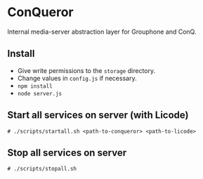 # ConQueror

Internal media-server abstraction layer for Grouphone and ConQ.

## Install

- Give write permissions to the `storage` directory.
- Change values in `config.js` if necessary.
- `npm install`
- `node server.js`

## Start all services on server (with Licode)

```
# ./scripts/startall.sh <path-to-conqueror> <path-to-licode>
```

## Stop all services on server

```
# ./scripts/stopall.sh
```
